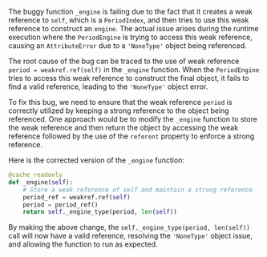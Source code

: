 The buggy function `_engine` is failing due to the fact that it creates a weak reference to `self`, which is a `PeriodIndex`, and then tries to use this weak reference to construct an `engine`. The actual issue arises during the runtime execution where the `PeriodEngine` is trying to access this weak reference, causing an `AttributeError` due to a `'NoneType'` object being referenced.

The root cause of the bug can be traced to the use of weak reference `period = weakref.ref(self)` in the `_engine` function. When the `PeriodEngine` tries to access this weak reference to construct the final object, it fails to find a valid reference, leading to the `'NoneType'` object error.

To fix this bug, we need to ensure that the weak reference `period` is correctly utilized by keeping a strong reference to the object being referenced. One approach would be to modify the `_engine` function to store the weak reference and then return the object by accessing the weak reference followed by the use of the `referent` property to enforce a strong reference.

Here is the corrected version of the `_engine` function:
```python
@cache_readonly
def _engine(self):
    # Store a weak reference of self and maintain a strong reference
    period_ref = weakref.ref(self)
    period = period_ref()
    return self._engine_type(period, len(self))
```

By making the above change, the `self._engine_type(period, len(self))` call will now have a valid reference, resolving the `'NoneType'` object issue, and allowing the function to run as expected.